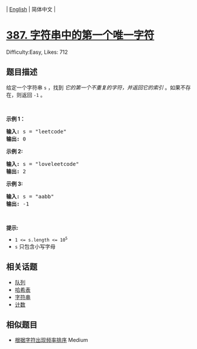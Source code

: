 
| [English](problem_en.md) | 简体中文 |

# [387. 字符串中的第一个唯一字符](https://leetcode.cn/problems/first-unique-character-in-a-string/)
Difficulty:Easy, Likes: 712

## 题目描述

<p>给定一个字符串&nbsp;<code>s</code>&nbsp;，找到 <em>它的第一个不重复的字符，并返回它的索引</em> 。如果不存在，则返回 <code>-1</code>&nbsp;。</p>

<p>&nbsp;</p>

<p><strong>示例 1：</strong></p>

<pre>
<strong>输入:</strong> s = "leetcode"
<strong>输出:</strong> 0
</pre>

<p><strong>示例 2:</strong></p>

<pre>
<strong>输入:</strong> s = "loveleetcode"
<strong>输出:</strong> 2
</pre>

<p><strong>示例 3:</strong></p>

<pre>
<strong>输入:</strong> s = "aabb"
<strong>输出:</strong> -1
</pre>

<p>&nbsp;</p>

<p><strong>提示:</strong></p>

<ul>
	<li><code>1 &lt;= s.length &lt;= 10<sup>5</sup></code></li>
	<li><code>s</code>&nbsp;只包含小写字母</li>
</ul>


## 相关话题

- [队列](https://leetcode.cn/tag/queue/)
- [哈希表](https://leetcode.cn/tag/hash-table/)
- [字符串](https://leetcode.cn/tag/string/)
- [计数](https://leetcode.cn/tag/counting/)

## 相似题目

- [根据字符出现频率排序](../sort-characters-by-frequency/README.md) Medium 

